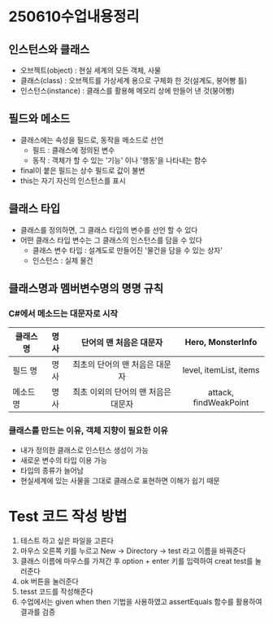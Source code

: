 # 250610수업내용정리

## 인스턴스와 클래스
+ 오브젝트(object) : 현실 세계의 모든 객체, 사물
+ 클래스(class) : 오브젝트를 가상세계 용으로 구체화 한 것(설계도, 붕어빵 틀)
+ 인스턴스(instance) : 클래스를 활용해 메모리 상에 만들어 낸 것(붕어빵)

## 필드와 메소드
+ 클래스에는 속성을 필드로, 동작을 메소드로 선언
  + 필드 : 클래스에 정의된 변수
  + 동작 : 객체가 할 수 있는 '기능' 이나 '행동'을 나타내는 함수
+ final이 붙은 필드는 상수 필드로 값이 불변
+ this는 자기 자신의 인스턴스를 표시

## 클래스 타입
+ 클래스를 정의하면, 그 클래스 타입의 변수를 선언 할 수 있다
+ 어떤 클래스 타입 변수는 그 클래스의 인스턴스를 담을 수 있다
  + 클래스 변수 타입 : 설계도로 만들어진 '물건을 담을 수 있는 상자'
  + 인스턴스 : 실제 물건

## 클래스명과 멤버변수명의 명명 규칙
### C#에서 메소드는 대문자로 시작
| 클래스 명  | 명사 |    단어의 맨 처음은 대문자     |        Hero, MonsterInfo        |
|--------|:--:|:--------------------:|:-------------------------------:|
| 필드 명   | 명사 |  최초의 단어의 맨 처음은 대문자   |     level, itemList, items      |
| 메소드 명  | 명사 | 최초 이외의 단어의 맨 처음은 대문자 |      attack, findWeakPoint      |

### 클래스를 만드는 이유, 객체 지향이 필요한 이유
+ 내가 정의한 클래스로 인스턴스 생성이 가능
+ 새로운 변수의 타입 이용 가능
+ 타입의 종류가 늘어남
+ 현실세계에 있는 사물을 그대로 클래스로 표현하면 이해가 쉽기 때문


# Test 코드 작성 방법
1. 테스트 하고 싶은 파일을 고른다
2. 마우스 오른쪽 키를 누르고 New -> Directory -> test 라고 이름을 바꿔준다
3. 클래스 이름에 마우스를 가져간  후 option + enter 키를 입력하여 creat test를 눌러준다
4. ok 버튼을 눌러준다
5. tesst 코드를 작성해준다 
6. 수업에서는 given when then 기법을 사용하였고 assertEquals 함수를 활용하여 결과를 검증